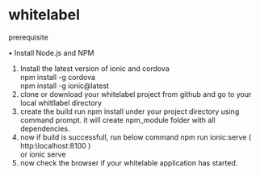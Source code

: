 # whitelabel

prerequisite

•	Install Node.js and NPM


1.	Install the latest version of ionic and cordova  				
	   npm install -g cordova 							
     npm install -g ionic@latest
2. clone or download your whitelabel project from github and go to your local whitllabel directory
3. create the build
     run npm install under your project directory using command prompt. it will create npm_module folder with all dependencies.
4. now if build is successfull, run below command 
     npm run ionic:serve ( http:\\localhost:8100 )					
       or
     ionic serve
5. now check the browser if your whitelable application has started.
